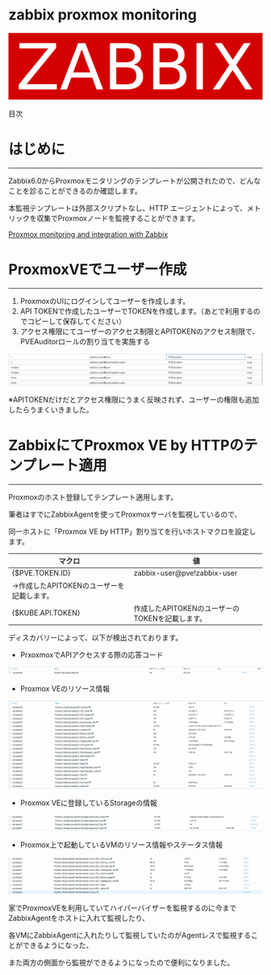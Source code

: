# zabbix proxmox monitoring

![Zabbix_logo-RGB.png](zabbix%20proxmox%20monitoring%209bb60f4069d349b59bd6ab2221348a9b/Zabbix_logo-RGB.png)

目次

# はじめに

---

Zabbix6.0からProxmoxモニタリングのテンプレートが公開されたので、どんなことを診ることができるのか確認します。

本監視テンプレートは外部スクリプトなし、HTTP エージェントによって、メトリックを収集でProxmoxノードを監視することができます。

[Proxmox monitoring and integration with Zabbix](https://www.zabbix.com/integrations/proxmox)

# ProxmoxVEでユーザー作成

---

1. ProxmoxのUIにログインしてユーザーを作成します。
2. API TOKENで作成したユーザーでTOKENを作成します。（あとで利用するのでコピーして保存してください）
3. アクセス権限にてユーザーのアクセス制限とAPITOKENのアクセス制限で、PVEAuditorロールの割り当てを実施する

![Untitled](zabbix%20proxmox%20monitoring%209bb60f4069d349b59bd6ab2221348a9b/Untitled.png)

※APITOKENだけだとアクセス権限にうまく反映されず、ユーザーの権限も追加したらうまくいきました。

# ZabbixにてProxmox VE by HTTPのテンプレート適用

---

Proxmoxのホスト登録してテンプレート適用します。

筆者はすでにZabbixAgentを使ってProxmoxサーバを監視しているので、

同一ホストに「Proxmox VE by HTTP」割り当てを行いホストマクロを設定します。

| マクロ | 値 |
| --- | --- |
| {$PVE.TOKEN.ID} | zabbix-user@pve!zabbix-user
→作成したAPITOKENのユーザーを記載します。 |
| {$KUBE.API.TOKEN} | 作成したAPITOKENのユーザーのTOKENを記載します。 |

ディスカバリーによって、以下が検出されております。

- PrxoxmoxでAPIアクセスする際の応答コード

![Untitled](zabbix%20proxmox%20monitoring%209bb60f4069d349b59bd6ab2221348a9b/Untitled%201.png)

- Proxmox VEのリソース情報

![Untitled](zabbix%20proxmox%20monitoring%209bb60f4069d349b59bd6ab2221348a9b/Untitled%202.png)

- Proxmox VEに登録しているStorageの情報

![Untitled](zabbix%20proxmox%20monitoring%209bb60f4069d349b59bd6ab2221348a9b/Untitled%203.png)

- Proxmox上で起動しているVMのリソース情報やステータス情報

![Untitled](zabbix%20proxmox%20monitoring%209bb60f4069d349b59bd6ab2221348a9b/Untitled%204.png)

家でProxmoxVEを利用していてハイパーバイザーを監視するのに今までZabbixAgentをホストに入れて監視したり、

各VMにZabbixAgentに入れたりして監視していたのがAgentレスで監視することができるようになった、

また両方の側面から監視ができるようになったので便利になりました。